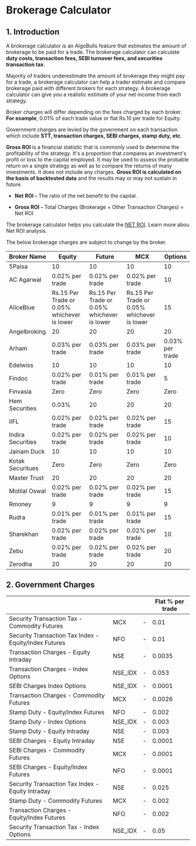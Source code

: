 # Brokerage Calculator 

## 1. Introduction

A brokerage calculator is an AlgoBulls feature that estimates the amount of brokerage to be paid for a trade. The brokerage calculator can calculate **duty costs, transaction fees, SEBI turnover fees, and securities transaction tax**. 

Majority of traders underestimate the amount of brokerage they might pay for a trade, a brokerage calculator can help a trader estimate and compare brokerage paid with different brokers for each strategy. A brokerage calculator can give you a realistic estimate of your net income from each strategy.

Broker charges will differ depending on the fees charged by each broker.
**For example**, 0.01% of each trade value or flat Rs.10 per trade for Equity.

Government charges are levied by the government on each transaction which include **STT, transaction charges, SEBI charges, stamp duty, etc**.

**Gross ROI** is a financial statistic that is commonly used to determine the profitability of the strategy. It's a proportion that compares an investment's profit or loss to the capital employed. It may be used to assess the probable return on a single strategy as well as to compare the returns of many investments. It does not include any charges. **Gross ROI is calculated on the basis of backtested data** and the results may or may not sustain in future. 

* **Net ROI -**  The ratio of the net benefit to the capital. 

* **Gross ROI -** Total Charges (Brokerage + Other Transaction Charges) = Net ROI 

The brokerage calculator helps you calculate the [NET ROI](https://algobulls.github.io/algobulls_help_site_dev/member/strategy-card.html#7-net-roi-analysis). Learn more abou Net ROI analysis. 

The below brokerage charges are subject to change by the broker. 

| Broker Name       | Equity                                      | Future                                      | MCX                                         | Options         |
|-------------------|---------------------------------------------|---------------------------------------------|---------------------------------------------|-----------------|
| 5Paisa            | 10                                          | 10                                          | 10                                          | 10              |
| AC Agarwal        | 0.02% per trade                             | 0.02% per trade                             | 0.02% per trade                             | 10              |
| AliceBlue         | Rs.15 Per Trade or 0.05% whichever is lower | Rs.15 Per Trade or 0.05% whichever is lower | Rs.15 Per Trade or 0.05% whichever is lower | 15              |
| Angelbroking      | 20                                          | 20                                          | 20                                          | 20              |
| Arham             | 0.03% per trade                             | 0.03% per trade                             | 0.03% per trade                             | 0.03% per trade |
| Edelwiss          | 10                                          | 10                                          | 10                                          | 10              |
| Findoc            | 0.02% per trade                             | 0.01% per trade                             | 0.01% per trade                             | 5               |
| Finvasia          | Zero                                        | Zero                                        | Zero                                        | Zero            |
| Hem Securities    | 0.03%                                       | 20                                          | 20                                          | 20              |
| IIFL              | 0.02% per trade                             | 0.02% per trade                             | 0.02% per trade                             | 15              |
| Indira Securities | 0.02% per trade                             | 0.02% per trade                             | 0.02% per trade                             | 10              |
| Jainam Duck       | 10                                          | 10                                          | 10                                          | 10              |
| Kotak Securitues  | Zero                                        | Zero                                        | Zero                                        | Zero            |
| Master Trust      | 20                                          | 20                                          | 20                                          | 20              |
| Motilal Oswal     | 0.02% per trade                             | 0.02% per trade                             | 0.02% per trade                             | 15              |
| Rmoney            | 9                                           | 9                                           | 9                                           | 9               |
| Rudra             | 0.01% per trade                             | 0.01% per trade                             | 0.01% per trade                             | 15              |
| Sharekhan         | 0.02% per trade                             | 0.02% per trade                             | 0.02% per trade                             | 10              |
| Zebu              | 0.02% per trade                             | 0.02% per trade                             | 0.02% per trade                             | 20              |
| Zerodha           | 20                                          | 20                                          | 20                                          | 20              |

## 2. Government Charges

|                                                       |         |     | Flat % per trade |
|-------------------------------------------------------|---------|-----|------------------|
| Security Transaction Tax - Commodity Futures          | MCX     | -   | 0.01             |
| Security Transaction Tax Index - Equity/Index Futures | NFO     | -   | 0.01             |
| Transaction Charges - Equity Intraday                 | NSE     | -   | 0.0035           |
| Transaction Charges - Index Options                   | NSE_IDX | -   | 0.053            |
| SEBI Charges Index Options                            | NSE_IDX | -   | 0.0001           |   
| Transaction Charges - Commodity Futures               | MCX     | -   | 0.0026           |   
| Stamp Duty - Equity/Index Futures                     | NFO     | -   | 0.002            |   
| Stamp Duty - Index Options                            | NSE_IDX | -   | 0.003            |   
| Stamp Duty - Equity Intraday                          | NSE     | -   | 0.003            |   
| SEBI Charges - Equity Intraday                        | NSE     | -   | 0.0001           |   
| SEBI Charges - Commodity Futures                      | MCX     | -   | 0.0001           |   
| SEBI Charges - Equity/Index Futures                   | NFO     | -   | 0.0001           |   
| Security Transaction Tax Index - Equity Intraday      | NSE     | -   | 0.025            |   
| Stamp Duty - Commodity Futures                        | MCX     | -   | 0.002            |   
| Transaction Charges - Equity/Index Futures            | NFO     | -   | 0.002            |   
| Security Transaction Tax - Index Options              | NSE_IDX | -   | 0.05             |   

